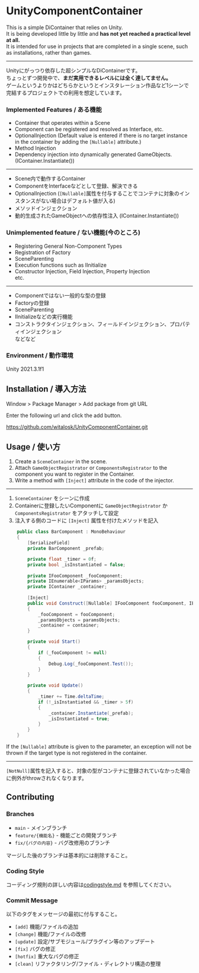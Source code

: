 # UnityComponentContainer

This is a simple DiContainer that relies on Unity.  
It is being developed little by little and **has not yet reached a practical level at all.**  
It is intended for use in projects that are completed in a single scene, such as installations, rather than games.

---
Unityにがっつり依存した超シンプルなDiContainerです。  
ちょっとずつ開発中で、**まだ実用できるレベルには全く達してません。**  
ゲームというよりかはどちらかというとインスタレーション作品など1シーンで完結するプロジェクトでの利用を想定しています。

### Implemented Features / ある機能
- Container that operates within a Scene
- Component can be registered and resolved as Interface, etc.
- OptionalInjection (Default value is entered if there is no target instance in the container by adding the `[Nullable]` attribute.)
- Method Injection
- Dependency injection into dynamically generated GameObjects. (IContainer.Instantiate())

---
- Scene内で動作するContainer
- ComponentをInterfaceなどとして登録、解決できる
- OptionalInjection (`[Nullable]`属性を付与することでコンテナに対象のインスタンスがない場合はデフォルト値が入る)
- メソッドインジェクション
- 動的生成されたGameObjectへの依存性注入 (IContainer.Instantiate())

### Unimplemented feature / ない機能(今のところ)
- Registering General Non-Component Types
- Registration of Factory
- SceneParenting
- Execution functions such as IInitialize
- Constructor Injection, Field Injection, Property Injection  
etc.

---
- Componentではない一般的な型の登録
- Factoryの登録
- SceneParenting
- IInitializeなどの実行機能
- コンストラクタインジェクション、フィールドインジェクション、プロパティインジェクション  
などなど

### Environment / 動作環境
Unity 2021.3.1f1

## Installation / 導入方法
Window > Package Manager > Add package from git URL

Enter the following url and click the add button.

https://github.com/witalosk/UnityComponentContainer.git

## Usage / 使い方
1. Create a `SceneContainer` in the scene.
2. Attach `GameObjectRegistrator` or `ComponentsRegistrator` to the component you want to register in the Container.
3. Write a method with `[Inject]` attribute in the code of the injector.

---
1. `SceneContainer` をシーンに作成
2. Containerに登録したいComponentに `GameObjectRegistrator` か `ComponentsRegistrator` をアタッチして設定
3. 注入する側のコードに `[Inject]` 属性を付けたメソッドを記入 

```c#
    public class BarComponent : MonoBehaviour
    {
        [SerializeField]
        private BarComponent _prefab;

        private float _timer = 0f;
        private bool _isInstantiated = false;
        
        private IFooComponent _fooComponent;
        private IEnumerable<IParams> _paramsObjects;
        private IContainer _container;
        
        [Inject]
        public void Construct([Nullable] IFooComponent fooComponent, IEnumerable<IParams> paramsObjects, IContainer container)
        {
            _fooComponent = fooComponent;
            _paramsObjects = paramsObjects;
            _container = container;
        }

        private void Start()
        {
            if (_fooComponent != null)
            {
                Debug.Log(_fooComponent.Test());
            }
        }

        private void Update()
        {
            _timer += Time.deltaTime;
            if (!_isInstantiated && _timer > 5f)
            {
                _container.Instantiate(_prefab);
                _isInstantiated = true;
            }
        }
    }
```
If the `[Nullable]` attribute is given to the parameter, an exception will not be thrown if the target type is not registered in the container.

---
`[NotNull]`属性を記入すると、対象の型がコンテナに登録されていなかった場合に例外がthrowされなくなります。


## Contributing
### Branches
- `main` - メインブランチ
- `feature/{機能名}` - 機能ごとの開発ブランチ
- `fix/{バグの内容}` - バグ改修用のブランチ

マージした後のブランチは基本的には削除すること。

### Coding Style
コーディング規則の詳しい内容は[codingstyle.md](codingstyle.md) を参照してください。  

### Commit Message
以下のタグをメッセージの最初に付与すること。
- `[add]` 機能/ファイルの追加
- `[change]` 機能/ファイルの改修
- `[update]` 設定/サブモジュール/プラグイン等のアップデート
- `[fix]` バグの修正
- `[hotfix]` 重大なバグの修正
- `[clean]` リファクタリング/ファイル・ディレクトリ構造の整理
